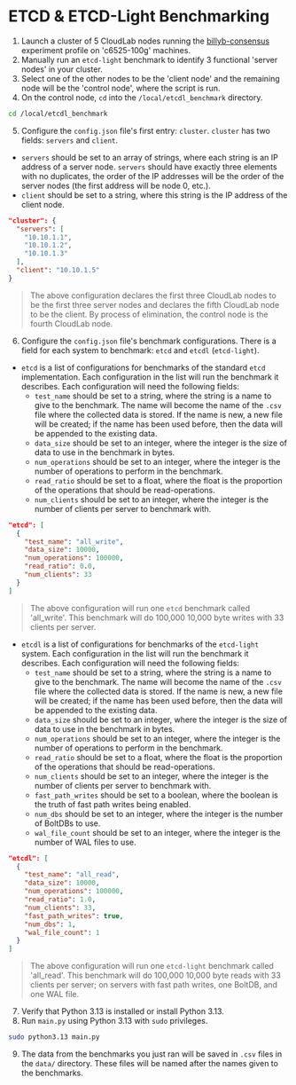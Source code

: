 # ETCD & ETCD-Light Benchmarking

1. Launch a cluster of 5 CloudLab nodes running the [billyb-consensus](https://www.cloudlab.us/show-profile.php?uuid=9d6c84f3-6431-11f0-90d9-e4434b2381fc) experiment profile on 'c6525-100g' machines.
2. Manually run an `etcd-light` benchmark to identify 3 functional 'server nodes' in your cluster.
3. Select one of the other nodes to be the 'client node' and the remaining node will be the 'control node', where the script is run.
4. On the control node, `cd` into the `/local/etcdl_benchmark` directory.

```bash
cd /local/etcdl_benchmark
```

5. Configure the `config.json` file's first entry: `cluster`. `cluster` has two fields: `servers` and `client`.

- `servers` should be set to an array of strings, where each string is an IP address of a server node. `servers` should have exactly three elements with no duplicates, the order of the IP addresses will be the order of the server nodes (the first address will be node 0, etc.).
- `client` should be set to a string, where this string is the IP address of the client node.

```json
"cluster": {
  "servers": [
    "10.10.1.1",
    "10.10.1.2",
    "10.10.1.3"
  ],
  "client": "10.10.1.5"
}
```

> The above configuration declares the first three CloudLab nodes to be the first three server nodes and declares the fifth CloudLab node to be the client. By process of elimination, the control node is the fourth CloudLab node.

6. Configure the `config.json` file's benchmark configurations. There is a field for each system to benchmark: `etcd` and `etcdl` (`etcd-light`).

- `etcd` is a list of configurations for benchmarks of the standard `etcd` implementation. Each configuration in the list will run the benchmark it describes. Each configuration will need the following fields:
  - `test_name` should be set to a string, where the string is a name to give to the benchmark. The name will become the name of the `.csv` file where the collected data is stored. If the name is new, a new file will be created; if the name has been used before, then the data will be appended to the existing data.
  - `data_size` should be set to an integer, where the integer is the size of data to use in the benchmark in bytes.
  - `num_operations` should be set to an integer, where the integer is the number of operations to perform in the benchmark.
  - `read_ratio` should be set to a float, where the float is the proportion of the operations that should be read-operations.
  - `num_clients` should be set to an integer, where the integer is the number of clients per server to benchmark with.

```json
"etcd": [
  {
    "test_name": "all_write",
    "data_size": 10000,
    "num_operations": 100000,
    "read_ratio": 0.0,
    "num_clients": 33
  }
]
```

> The above configuration will run one `etcd` benchmark called 'all_write'. This benchmark will do 100,000 10,000 byte writes with 33 clients per server.

- `etcdl` is a list of configurations for benchmarks of the `etcd-light` system. Each configuration in the list will run the benchmark it describes. Each configuration will need the following fields:
  - `test_name` should be set to a string, where the string is a name to give to the benchmark. The name will become the name of the `.csv` file where the collected data is stored. If the name is new, a new file will be created; if the name has been used before, then the data will be appended to the existing data.
  - `data_size` should be set to an integer, where the integer is the size of data to use in the benchmark in bytes.
  - `num_operations` should be set to an integer, where the integer is the number of operations to perform in the benchmark.
  - `read_ratio` should be set to a float, where the float is the proportion of the operations that should be read-operations.
  - `num_clients` should be set to an integer, where the integer is the number of clients per server to benchmark with.
  - `fast_path_writes` should be set to a boolean, where the boolean is the truth of fast path writes being enabled.
  - `num_dbs` should be set to an integer, where the integer is the number of BoltDBs to use.
  - `wal_file_count` should be set to an integer, where the integer is the number of WAL files to use.

```json
"etcdl": [
  {
    "test_name": "all_read",
    "data_size": 10000,
    "num_operations": 100000,
    "read_ratio": 1.0,
    "num_clients": 33,
    "fast_path_writes": true,
    "num_dbs": 1,
    "wal_file_count": 1
  }
]
```

> The above configuration will run one `etcd-light` benchmark called 'all_read'. This benchmark will do 100,000 10,000 byte reads with 33 clients per server; on servers with fast path writes, one BoltDB, and one WAL file.

7. Verify that Python 3.13 is installed or install Python 3.13.
8. Run `main.py` using Python 3.13 with `sudo` privileges.

```bash
sudo python3.13 main.py
```

9. The data from the benchmarks you just ran will be saved in `.csv` files in the `data/` directory. These files will be named after the names given to the benchmarks.
